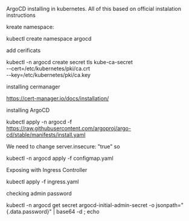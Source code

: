ArgoCD installing in kubernetes.
All of this based on official instalation instructions

kreate namespace: 

kubectl create namespace argocd

add cerificats

kubectl -n argocd create secret tls kube-ca-secret \
--cert=/etc/kubernetes/pki/ca.crt \
--key=/etc/kubernetes/pki/ca.key

installing cermanager

https://cert-manager.io/docs/installation/

installing ArgoCD

kubectl apply -n argocd -f https://raw.githubusercontent.com/argoproj/argo-cd/stable/manifests/install.yaml

We need to change server.insecure: "true" so 

kubectl -n argocd apply -f configmap.yaml

Exposing with Ingress Controller

kubectl apply -f ingress.yaml

checking admin password

kubectl -n argocd get secret argocd-initial-admin-secret -o jsonpath="{.data.password}" | base64 -d ; echo

